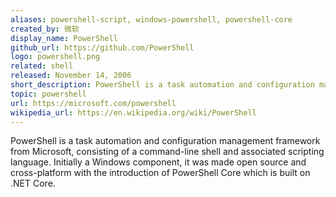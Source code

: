 ```yaml
---
aliases: powershell-script, windows-powershell, powershell-core
created_by: 微软
display_name: PowerShell
github_url: https://github.com/PowerShell
logo: powershell.png
related: shell
released: November 14, 2006
short_description: PowerShell is a task automation and configuration management framework with a command-line shell and a scripting language.
topic: powershell
url: https://microsoft.com/powershell
wikipedia_url: https://en.wikipedia.org/wiki/PowerShell
---
```

PowerShell is a task automation and configuration management framework from Microsoft, consisting of a command-line shell and associated scripting language. Initially a Windows component, it was made open source and cross-platform with the introduction of PowerShell Core which is built on .NET Core. 
